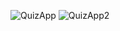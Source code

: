 ![QuizApp](https://user-images.githubusercontent.com/97960285/155552183-d6cce174-8766-4286-92b5-9c5e5b354511.png)
![QuizApp2](https://user-images.githubusercontent.com/97960285/155552203-8e4a30d1-7735-4595-8627-a93a16f7d5c3.png)

